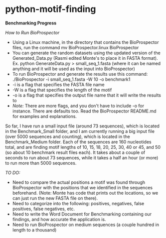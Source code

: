 # python-motif-finding

__Benchmarking Progress__

_How to Run BioProspector_

- Using a Linux machine, in the directory that contains the BioProspector files, run the command mv BioProspector.linux BioProspector
- You can generate the random datasets using the updated version of the Generated_Data.py (Rasmi edited Monte's to place it in FASTA format). Ex. python GenerateData.py > small_seq_1.fasta (where it can be named anything and it will be used as the input into BioProspector)
- To run BioProspector and generate the results use this command: ./BioProspector -i small_seq_1.fasta -W 10 -o benchmark1
- -i is a flag that specifies the FASTA file name
- -W is a flag that specifies the length of the motif
- -o is a flag that specifies the output file name that it will write the results to
- _Note:_ There are more flags, and you don't have to include -o for instance. There are defaults too. Read the BioProspector README.md for examples and explanations.

So far, I have run a small input file (around 73 sequences), which is located in the Benchmark_Small folder, and I am currently running a big input file (over 5000 sequences and counting), which is located in the Benchmark_Medium folder. Each of the sequences are 160 nucleotides total, and are finding motif lengths of 10, 15, 18, 20, 25, 30, 40 or 45, and 50 (so about 10 benchmark result files each). It takes about a couple of seconds to run about 73 sequences, while it takes a half an hour (or more) to run more than 5000 sequences. 

_TO DO:_
- Need to compare the actual positions a motif was found through BioProspector with the positions that we identified in the sequences beforehand. (Note: Monte has code that prints out the locations, so we can just run the new FASTA file on there).
- Need to categorize into the following: positives, negatives, false positives, false negatives, etc. 
- Need to write the Word Document for Benchmarking containing our findings, and how accurate the application is.
- Need to run BioProspector on medium sequences (a couple hundred in length to a thousand)
